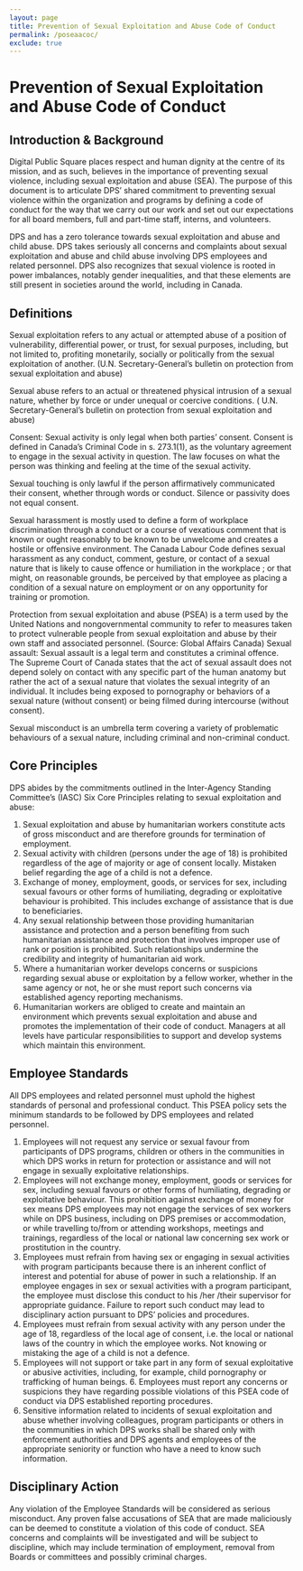 ```yaml
---
layout: page
title: Prevention of Sexual Exploitation and Abuse Code of Conduct
permalink: /poseaacoc/
exclude: true
---
```

# Prevention of Sexual Exploitation and Abuse Code of Conduct
## Introduction & Background 
Digital Public Square places respect and human dignity at the centre of its mission, and as such,  believes in the importance of preventing sexual violence, including sexual exploitation and abuse  (SEA). The purpose of this document is to articulate DPS’ shared commitment to preventing sexual  violence within the organization and programs by defining a code of conduct for the way that we  carry out our work and set out our expectations for all board members, full and part-time staff,  interns, and volunteers. 

DPS and has a zero tolerance towards sexual exploitation and abuse and child abuse. DPS takes  seriously all concerns and complaints about sexual exploitation and abuse and child abuse involving  DPS employees and related personnel. DPS also recognizes that sexual violence is rooted in power  imbalances, notably gender inequalities, and that these elements are still present in societies  around the world, including in Canada.  
## Definitions 
Sexual exploitation refers to any actual or attempted abuse of a position of vulnerability, differential  power, or trust, for sexual purposes, including, but not limited to, profiting monetarily, socially or  politically from the sexual exploitation of another. (U.N. Secretary-General’s bulletin on protection  from sexual exploitation and abuse)  

Sexual abuse refers to an actual or threatened physical intrusion of a sexual nature, whether by  force or under unequal or coercive conditions. ( U.N. Secretary-General’s bulletin on protection from  sexual exploitation and abuse)  

Consent: Sexual activity is only legal when both parties’ consent. Consent is defined in Canada’s  Criminal Code in s. 273.1(1), as the voluntary agreement to engage in the sexual activity in question.  The law focuses on what the person was thinking and feeling at the time of the sexual activity. 

Sexual touching is only lawful if the person affirmatively communicated their consent, whether  through words or conduct. Silence or passivity does not equal consent.  

Sexual harassment is mostly used to define a form of workplace discrimination through a conduct  or a course of vexatious comment that is known or ought reasonably to be known to be unwelcome  and creates a hostile or offensive environment. The Canada Labour Code defines sexual harassment  as any conduct, comment, gesture, or contact of a sexual nature that is likely to cause offence or  humiliation in the workplace ; or that might, on reasonable grounds, be perceived by that employee  as placing a condition of a sexual nature on employment or on any opportunity for training or  promotion.  

Protection from sexual exploitation and abuse (PSEA) is a term used by the United Nations and  nongovernmental community to refer to measures taken to protect vulnerable people from sexual  exploitation and abuse by their own staff and associated personnel. (Source: Global Affairs Canada)  Sexual assault: Sexual assault is a legal term and constitutes a criminal offence. The Supreme Court  of Canada states that the act of sexual assault does not depend solely on contact with any specific  part of the human anatomy but rather the act of a sexual nature that violates the sexual integrity of  an individual. It includes being exposed to pornography or behaviors of a sexual nature (without  consent) or being filmed during intercourse (without consent).  

Sexual misconduct is an umbrella term covering a variety of problematic behaviours of a sexual  nature, including criminal and non-criminal conduct.  

## Core Principles 
DPS abides by the commitments outlined in the Inter-Agency Standing Committee’s (IASC) Six Core  Principles relating to sexual exploitation and abuse:  

1. Sexual exploitation and abuse by humanitarian workers constitute acts of gross misconduct  and are therefore grounds for termination of employment. 
2. Sexual activity with children (persons under the age of 18) is prohibited regardless of the age  of majority or age of consent locally. Mistaken belief regarding the age of a child is not a  defence.
3. Exchange of money, employment, goods, or services for sex, including sexual favours or  other forms of humiliating, degrading or exploitative behaviour is prohibited. This includes  exchange of assistance that is due to beneficiaries. 
4. Any sexual relationship between those providing humanitarian assistance and protection  and a person benefiting from such humanitarian assistance and protection that involves  improper use of rank or position is prohibited. Such relationships undermine the credibility  and integrity of humanitarian aid work. 
5. Where a humanitarian worker develops concerns or suspicions regarding sexual abuse or  exploitation by a fellow worker, whether in the same agency or not, he or she must report  such concerns via established agency reporting mechanisms. 
6. Humanitarian workers are obliged to create and maintain an environment which prevents  sexual exploitation and abuse and promotes the implementation of their code of conduct.  Managers at all levels have particular responsibilities to support and develop systems which  maintain this environment. 

## Employee Standards 
All DPS employees and related personnel must uphold the highest standards of personal and  professional conduct. This PSEA policy sets the minimum standards to be followed by DPS  employees and related personnel. 

1. Employees will not request any service or sexual favour from participants of DPS programs,  children or others in the communities in which DPS works in return for protection or  assistance and will not engage in sexually exploitative relationships. 
2. Employees will not exchange money, employment, goods or services for sex, including  sexual favours or other forms of humiliating, degrading or exploitative behaviour. This  prohibition against exchange of money for sex means DPS employees may not engage the services of sex workers while on DPS business, including on DPS premises or  accommodation, or while travelling to/from or attending workshops, meetings and trainings,  regardless of the local or national law concerning sex work or prostitution in the country.  
3. Employees must refrain from having sex or engaging in sexual activities with program  participants because there is an inherent conflict of interest and potential for abuse of power in such a relationship. If an employee engages in sex or sexual activities with a  program participant, the employee must disclose this conduct to his /her /their supervisor  for appropriate guidance. Failure to report such conduct may lead to disciplinary action  pursuant to DPS’ policies and procedures. 
4. Employees must refrain from sexual activity with any person under the age of 18, regardless  of the local age of consent, i.e. the local or national laws of the country in which the  employee works. Not knowing or mistaking the age of a child is not a defence.  
5. Employees will not support or take part in any form of sexual exploitative or abusive  activities, including, for example, child pornography or trafficking of human beings.  6. Employees must report any concerns or suspicions they have regarding possible violations  of this PSEA code of conduct via DPS established reporting procedures.  
6. Sensitive information related to incidents of sexual exploitation and abuse whether involving  colleagues, program participants or others in the communities in which DPS works shall be  shared only with enforcement authorities and DPS agents and employees of the appropriate  seniority or function who have a need to know such information. 

## Disciplinary Action 
Any violation of the Employee Standards will be considered as serious misconduct. Any proven false  accusations of SEA that are made maliciously can be deemed to constitute a violation of this code of  conduct. SEA concerns and complaints will be investigated and will be subject to discipline, which  may include termination of employment, removal from Boards or committees and possibly criminal  charges. 